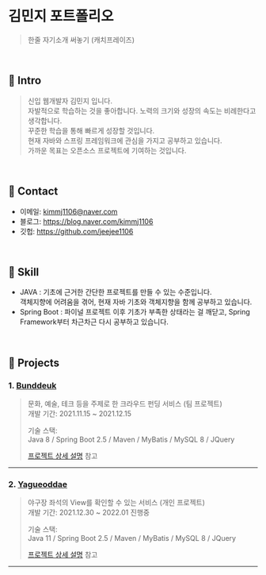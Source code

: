 # 김민지 포트폴리오
>한줄 자기소개 써놓기 (캐치프레이즈)

</br>

## :pushpin: Intro
>신입 웹개발자 김민지 입니다.  
>자발적으로 학습하는 것을 좋아합니다. 노력의 크기와 성장의 속도는 비례한다고 생각합니다.  
>꾸준한 학습을 통해 빠르게 성장할 것입니다.  
>현재 자바와 스프링 프레임워크에 관심을 가지고 공부하고 있습니다.  
>가까운 목표는 오픈소스 프로젝트에 기여하는 것입니다.

</br>

## :pushpin: Contact
- 이메일: kimmj1106@naver.com
- 블로그: https://blog.naver.com/kimmj1106
- 깃헙: https://github.com/jeejee1106

</br>

## :pushpin: Skill
- JAVA : 기초에 근거한 간단한 프로젝트를 만들 수 있는 수준입니다.  
  객체지향에 어려움을 겪어, 현재 자바 기초와 객체지향을 함께 공부하고 있습니다.
- Spring Boot : 파이널 프로젝트 이후 기초가 부족한 상태라는 걸 깨닫고, Spring Framework부터 차근차근 다시 공부하고 있습니다.

</br>

## :pushpin: Projects
### 1. [Bunddeuk](http://3.37.218.252:8080/)
>문화, 예술, 테크 등을 주제로 한 크라우드 펀딩 서비스 (팀 프로젝트)  
>개발 기간: 2021.11.15 ~ 2021.12.15
>  
>기술 스택:  
>Java 8 / Spring Boot 2.5 / Maven / MyBatis / MySQL 8 / JQuery
>  
>[프로젝트 상세 설명](https://github.com/jeejee1106/FinalProject_update#readme) 참고

---

### 2. [Yagueoddae]()
>야구장 좌석의 View를 확인할 수 있는 서비스  (개인 프로젝트)  
>개발 기간: 2021.12.30 ~ 2022.01 진행중  
>  
>기술 스택:  
>Java 11 / Spring Boot 2.5 / Maven / MyBatis / MySQL 8 / JQuery
>  
>[프로젝트 상세 설명](링크걸기) 참고

---
